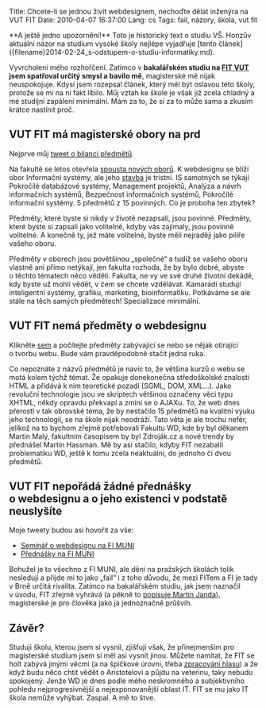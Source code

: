 Title: Chcete-li se jednou živit webdesignem, nechoďte dělat inženýra na VUT FIT
Date: 2010-04-07 16:37:00
Lang: cs
Tags: fail, názory, škola, vut fit

<div class="article-warning" markdown="1">
**A ještě jedno upozornění!** Toto je historický text o studiu VŠ. Honzův aktuální názor na studium vysoké školy nejlépe vyjadřuje [tento článek]({filename}2014-02-24_s-odstupem-o-studiu-informatiky.md).
</div>

Vyvrcholení mého rozhořčení. Zatímco v **bakalářském studiu na [FIT VUT](http://www.fit.vutbr.cz) jsem spatřoval určitý smysl a bavilo mě**, magisterské mě nijak neuspokojuje. Kdysi jsem rozepsal článek, který měl být oslavou této školy, protože se mi na ní fakt líbilo. Můj vztah ke škole je však již zcela chladný a mé studijní zapálení minimální. Mám za to, že si za to může sama a zkusím krátce nastínit proč.

## VUT FIT má magisterské obory na prd

Nejprve můj [tweet o bilanci předmětů](https://twitter.com/honzajavorek/status/11262501696).

Na fakultě se letos otevřela [spousta nových oborů](http://www.fit.vutbr.cz/study/msc/program-l.php?id=6). K webdesignu se blíží obor Informační systémy, ale jeho [stavba](http://www.fit.vutbr.cz/study/msc/stplan-l.php?id=91) je tristní. IS samotných se týkají Pokročilé databázové systémy, Management projektů, Analýza a návrh informačních systémů, Bezpečnost informačních systémů, Pokročilé informační systémy. 5 předmětů z 15 povinných. Co je proboha ten zbytek?

Předměty, které byste si nikdy v životě nezapsali, jsou povinné. Předměty, které byste si zapsali jako volitelné, kdyby vás zajímaly, jsou povinně volitelné. A konečně ty, jež máte volitelné, byste měli nejraději jako pilíře vašeho oboru.

Předměty v oborech jsou povětšinou „společné“ a tudíž se vašeho oboru vlastně ani přímo netýkají, jen fakulta rozhoda, že by bylo dobré, abyste o těchto tématech něco věděli. Fakulta, ne vy ve své druhé životní dekádě, kdy byste už mohli vědět, v čem se chcete vzdělávat. Kamarádi studují inteligentní systémy, grafiku, marketing, bioinformatiku. Potkáváme se ale stále na těch samých předmětech! Specializace minimální.

## VUT FIT nemá předměty o webdesignu

Klikněte [sem](http://www.fit.vutbr.cz/study/course-l.php) a počítejte předměty zabývající se nebo se nějak otírající o tvorbu webu. Bude vám pravděpodobně stačit jedna ruka.

Co nepoznáte z názvů předmětů je navíc to, že většina kurzů o webu se motá kolem týchž témat. Že opakuje donekonečna středoškolské znalosti HTML a přidává k nim teoretické pozadí (SGML, DOM, XML…). Jako revoluční technologie jsou ve skriptech většinou označeny věci typu XHTML, někdy opravdu překvapí a zmíní se o AJAXu. To, že web dnes přerostl v tak obrovské téma, že by nestačilo 15 předmětů na kvalitní výuku jeho technologií, se na škole nijak neodráží. Tato věta je ale trochu nefér, jelikož na to bychom zřejmě potřebovali Fakultu WD, kde by byl děkanem Martin Malý, fakultním časopisem by byl Zdroják.cz a nové trendy by přednášel Martin Hassman. Mě by asi stačilo, kdyby FIT nezabalil problematiku WD, ještě k tomu zcela neaktuální, do jednoho či dvou předmětů.

## VUT FIT nepořádá žádné přednášky o webdesignu a o jeho existenci v podstatě neuslyšíte

Moje tweety budou asi hovořit za vše:

-   [Seminář o webdesignu na FI MUNI](http://twitter.com/honzajavorek/statuses/11758034097)
-   [Přednášky na FI MUNI](http://twitter.com/honzajavorek/statuses/11327777859)

Bohužel je to všechno z FI MUNI, ale dění na pražských školách tolik nesleduji a přijde mi to jako „fail“ i z toho důvodu, že mezi FITem a FI je tady v Brně určitá rivalita. Zatímco na bakalářském studiu, jak jsem naznačil v úvodu, FIT zřejmě vyhrává (a pěkně to [popisuje Martin Janda](http://oldblog.martinjanda.com/ostatni/mu-fi-vs-vut-fit/)), magisterské je pro člověka jako já jednoznačně průšvih.

## Závěr?

Studuji školu, kterou jsem si vysnil, zjišťuji však, že přinejmenším pro magisterské studium jsem si měl asi vysnít jinou. Můžete namítat, že FIT se holt zabývá jinými věcmi (a na špičkové úrovni, třeba [zpracování hlasu](http://speech.fit.vutbr.cz/)) a že když budu něco chtít vědět o Aristotelovi a půjdu na veterinu, taky nebudu spokojený. Jenže WD je dnes podle mého neskromného a subjektivního pohledu nejprogresivnější a nejexponovanější oblast IT. FIT se mu jako IT škola nemůže vyhýbat. Zaspal. A mě to štve.
